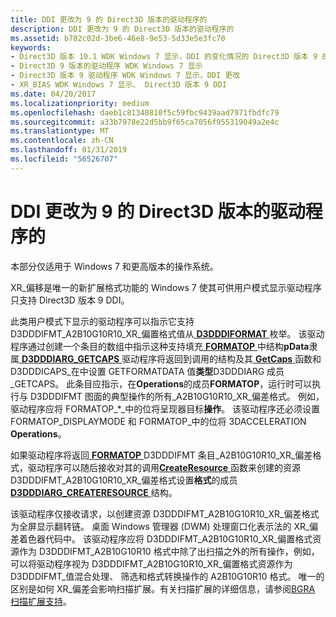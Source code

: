 ```yaml
---
title: DDI 更改为 9 的 Direct3D 版本的驱动程序的
description: DDI 更改为 9 的 Direct3D 版本的驱动程序的
ms.assetid: b702c02d-3be6-46e8-9e53-5d33e5e3fc70
keywords:
- Direct3D 版本 10.1 WDK Windows 7 显示，DDI 的变化情况的 Direct3D 版本 9 的驱动程序
- Direct3D 9 版本的驱动程序 WDK Windows 7 显示
- Direct3D 版本 9 驱动程序 WDK Windows 7 显示，DDI 更改
- XR_BIAS WDK Windows 7 显示、 Direct3D 版本 9 DDI
ms.date: 04/20/2017
ms.localizationpriority: medium
ms.openlocfilehash: daeb1c81340810f5c59fbc9439aad7971fbdfc79
ms.sourcegitcommit: a33b7978e22d5bb9f65ca7056f955319049a2e4c
ms.translationtype: MT
ms.contentlocale: zh-CN
ms.lasthandoff: 01/31/2019
ms.locfileid: "56526707"
---
```

# <a name="ddi-changes-for-direct3d-version-9-drivers"></a>DDI 更改为 9 的 Direct3D 版本的驱动程序的


本部分仅适用于 Windows 7 和更高版本的操作系统。

XR\_偏移是唯一的新扩展格式功能的 Windows 7 使其可供用户模式显示驱动程序只支持 Direct3D 版本 9 DDI。

此类用户模式下显示的驱动程序可以指示它支持 D3DDDIFMT\_A2B10G10R10\_XR\_偏置格式值从[ **D3DDDIFORMAT** ](https://msdn.microsoft.com/library/windows/hardware/ff544312)枚举。 该驱动程序通过创建一个条目的数组中指示这种支持填充[ **FORMATOP** ](https://msdn.microsoft.com/library/windows/hardware/ff566438)中结构**pData**隶属[ **D3DDDIARG\_GETCAPS** ](https://msdn.microsoft.com/library/windows/hardware/ff543148)驱动程序将返回到调用的结构及其[ **GetCaps** ](https://msdn.microsoft.com/library/windows/hardware/ff566762)函数和 D3DDDICAPS\_在中设置 GETFORMATDATA 值**类型**D3DDDIARG 成员\_GETCAPS。 此条目应指示，在**Operations**的成员**FORMATOP**，运行时可以执行与 D3DDDIFMT 图面的典型操作的所有\_A2B10G10R10\_XR\_偏差格式。 例如，驱动程序应将 FORMATOP\_\*\_中的位将呈现器目标**操作**。 该驱动程序还必须设置 FORMATOP\_DISPLAYMODE 和 FORMATOP\_中的位将 3DACCELERATION **Operations**。

如果驱动程序将返回[ **FORMATOP** ](https://msdn.microsoft.com/library/windows/hardware/ff566438) D3DDDIFMT 条目\_A2B10G10R10\_XR\_偏差格式，驱动程序可以随后接收对其的调用[**CreateResource** ](https://msdn.microsoft.com/library/windows/hardware/ff540688)函数来创建的资源 D3DDDIFMT\_A2B10G10R10\_XR\_偏差格式设置**格式**的成员[ **D3DDDIARG\_CREATERESOURCE** ](https://msdn.microsoft.com/library/windows/hardware/ff542963)结构。

该驱动程序仅接收请求，以创建资源 D3DDDIFMT\_A2B10G10R10\_XR\_偏差格式为全屏显示翻转链。 桌面 Windows 管理器 (DWM) 处理窗口化表示法的 XR\_偏差着色器代码中。 该驱动程序应将 D3DDDIFMT\_A2B10G10R10\_XR\_偏置格式资源作为 D3DDDIFMT\_A2B10G10R10 格式中除了出扫描之外的所有操作，例如，可以将驱动程序视为 D3DDDIFMT\_A2B10G10R10\_XR\_偏置格式资源作为 D3DDDIFMT\_值混合处理、 筛选和格式转换操作的 A2B10G10R10 格式。 唯一的区别是如何 XR\_偏差会影响扫描扩展。有关扫描扩展的详细信息，请参阅[BGRA 扫描扩展支持](bgra-scan-out-support.md)。

 

 





